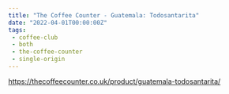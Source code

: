 ```yaml
---
title: "The Coffee Counter - Guatemala: Todosantarita"
date: "2022-04-01T00:00:00Z"
tags:
 - coffee-club
 - both
 - the-coffee-counter
 - single-origin
---
```


https://thecoffeecounter.co.uk/product/guatemala-todosantarita/

